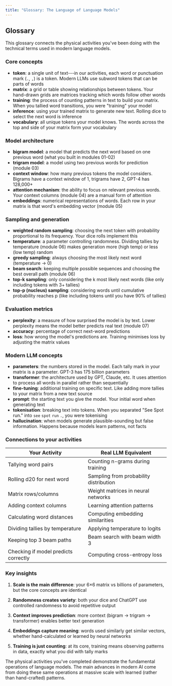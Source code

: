 ```yaml
---
title: "Glossary: The Language of Language Models"
---
```


## Glossary

This glossary connects the physical activities you've been doing with the
technical terms used in modern language models.

### Core concepts

- **token**: a single unit of text---in our activities, each word or punctuation
  mark (`.`, `,`) is a token. Modern LLMs use subword tokens that can be parts
  of words
- **matrix**: a grid or table showing relationships between tokens. Your
  hand-drawn grids are matrices tracking which words follow other words
- **training**: the process of counting patterns in text to build your matrix.
  When you tallied word transitions, you were "training" your model
- **inference**: using your trained matrix to generate new text. Rolling dice to
  select the next word is inference
- **vocabulary**: all unique tokens your model knows. The words across the top
  and side of your matrix form your vocabulary

### Model architecture

- **bigram model**: a model that predicts the next word based on one previous
  word (what you built in modules 01-02)
- **trigram model**: a model using two previous words for prediction (module 03)
- **context window**: how many previous tokens the model considers. Bigrams have
  a context window of 1, trigrams have 2, GPT-4 has 128,000+
- **attention mechanism**: the ability to focus on relevant previous words. Your
  context columns (module 04) are a manual form of attention
- **embeddings**: numerical representations of words. Each row in your matrix is
  that word's embedding vector (module 05)

### Sampling and generation

- **weighted random sampling**: choosing the next token with probability
  proportional to its frequency. Your dice rolls implement this
- **temperature**: a parameter controlling randomness. Dividing tallies by
  temperature (module 06) makes generation more (high temp) or less (low temp)
  random
- **greedy sampling**: always choosing the most likely next word (temperature
  → 0)
- **beam search**: keeping multiple possible sequences and choosing the best
  overall path (module 06)
- **top-k sampling**: only considering the k most likely next words (like only
  including tokens with 3+ tallies)
- **top-p (nucleus) sampling**: considering words until cumulative probability
  reaches p (like including tokens until you have 90% of tallies)

### Evaluation metrics

- **perplexity**: a measure of how surprised the model is by text. Lower
  perplexity means the model better predicts real text (module 07)
- **accuracy**: percentage of correct next-word predictions
- **loss**: how wrong the model's predictions are. Training minimises loss by
  adjusting the matrix values

### Modern LLM concepts

- **parameters**: the numbers stored in the model. Each tally mark in your
  matrix is a parameter. GPT-3 has 175 billion parameters
- **transformer**: the architecture used by GPT, Claude, etc. It uses attention
  to process all words in parallel rather than sequentially
- **fine-tuning**: additional training on specific text. Like adding more
  tallies to your matrix from a new text source
- **prompt**: the starting text you give the model. Your initial word when
  generating text
- **tokenisation**: breaking text into tokens. When you separated "See Spot
  run." into `see` `spot` `run` `.`, you were tokenising
- **hallucination**: when models generate plausible-sounding but false
  information. Happens because models learn patterns, not facts

### Connections to your activities

| Your Activity                        | Real LLM Equivalent                    |
| ------------------------------------ | -------------------------------------- |
| Tallying word pairs                  | Counting n-grams during training       |
| Rolling d20 for next word            | Sampling from probability distribution |
| Matrix rows/columns                  | Weight matrices in neural networks     |
| Adding context columns               | Learning attention patterns            |
| Calculating word distances           | Computing embedding similarities       |
| Dividing tallies by temperature      | Applying temperature to logits         |
| Keeping top 3 beam paths             | Beam search with beam width 3          |
| Checking if model predicts correctly | Computing cross-entropy loss           |

### Key insights

1. **Scale is the main difference**: your 6×6 matrix vs billions of parameters,
   but the core concepts are identical

2. **Randomness creates variety**: both your dice and ChatGPT use controlled
   randomness to avoid repetitive output

3. **Context improves prediction**: more context (bigram → trigram →
   transformer) enables better text generation

4. **Embeddings capture meaning**: words used similarly get similar vectors,
   whether hand-calculated or learned by neural networks

5. **Training is just counting**: at its core, training means observing patterns
   in data, exactly what you did with tally marks

The physical activities you've completed demonstrate the fundamental operations
of language models. The main advances in modern AI come from doing these same
operations at massive scale with learned (rather than hand-crafted) patterns.
